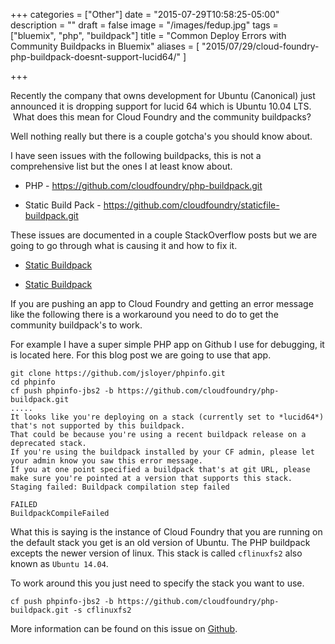 +++
categories = ["Other"]
date = "2015-07-29T10:58:25-05:00"
description = ""
draft = false
image = "/images/fedup.jpg"
tags = ["bluemix", "php", "buildpack"]
title = "Common Deploy Errors with Community Buildpacks in Bluemix"
aliases = [
    "2015/07/29/cloud-foundry-php-buildpack-doesnt-support-lucid64/"
]

+++

Recently the company that owns development for Ubuntu (Canonical) just announced it is dropping support for lucid 64 which is Ubuntu 10.04 LTS.  What does this mean for Cloud Foundry and the community buildpacks?

Well nothing really but there is a couple gotcha's you should know about.

I have seen issues with the following buildpacks, this is not a comprehensive list but the ones I at least know about.




  * PHP - https://github.com/cloudfoundry/php-buildpack.git


  * Static Build Pack - https://github.com/cloudfoundry/staticfile-buildpack.git


These issues are documented in a couple StackOverflow posts but we are going to go through what is causing it and how to fix it.

<!-- more -->


  * [Static Buildpack](http://stackoverflow.com/questions/31057357/static-buildpack-deploy-now-failing-due-to-unsupported-stack/31058075#31058075)


  * [Static Buildpack](http://stackoverflow.com/questions/31057357/static-buildpack-deploy-now-failing-due-to-unsupported-stack/31062482#31062482)


If you are pushing an app to Cloud Foundry and getting an error message like the following there is a workaround you need to do to get the community buildpack's to work.

For example I have a super simple PHP app on Github I use for debugging, it is located here. For this blog post we are going to use that app.

```
git clone https://github.com/jsloyer/phpinfo.git
cd phpinfo
cf push phpinfo-jbs2 -b https://github.com/cloudfoundry/php-buildpack.git
.....
It looks like you're deploying on a stack (currently set to *lucid64*) that's not supported by this buildpack.
That could be because you're using a recent buildpack release on a deprecated stack.
If you're using the buildpack installed by your CF admin, please let your admin know you saw this error message.
If you at one point specified a buildpack that's at git URL, please make sure you're pointed at a version that supports this stack.
Staging failed: Buildpack compilation step failed

FAILED
BuildpackCompileFailed
```


What this is saying is the instance of Cloud Foundry that you are running on the default stack you get is an old version of Ubuntu. The PHP buildpack excepts the newer version of linux. This stack is called `cflinuxfs2` also known as `Ubuntu 14.04`.

To work around this you just need to specify the stack you want to use.

```
cf push phpinfo-jbs2 -b https://github.com/cloudfoundry/php-buildpack.git -s cflinuxfs2
```

More information can be found on this issue on [Github](https://github.com/cloudfoundry/php-buildpack/issues/87).

